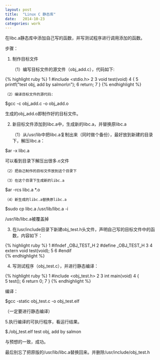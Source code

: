 ```yaml
---
layout: post
title:  "Linux C 静态库"
date:   2014-10-23
categories: work
---
```


在libc.a静态库中添加自己写的函数，并写测试程序进行调用添加的函数。

步骤：

1. 制作目标文件

    （1）编写目标文件的源文件（obj_add.c），代码如下:

{% highlight ruby %}
  1 #include <stdio.h>
  2 
  3 void test(void)
  4 {
  5         printf("test obj, add by salmon\n");
  6         return;
  7 }
{% endhighlight %}

    （2）编译目标文件的源代码:

$gcc -c obj_add.c -o obj_add.o

生成的obj_add.o即制作好的目标文件。

2. 新目标文件添加到libc.a中，生成新的libc.a，并替换原libc.a

    （1）从/usr/lib中把libc.a复制出来（同时做个备份），最好放到新建的目录下，解压libc.a：

$ar -x libc.a

可以看到目录下解压出很多.o文件

    （2）把自己制作的目标文件放到这个目录下
 
    （3）在这个目录下生成新的libc.a

$ar -rcs libc.a  *.o   

    （4）新生成的libc.a替换原libc.a

$sudo cp libc.a  /usr/lib/libc.a   -i   

/usr/lib/libc.a被覆盖掉

3. 在/usr/include目录下新建obj_test.h头文件，声明自己写的目标文件中的函数，内容如下：

{% highlight ruby %}
  1 #ifndef _OBJ_TEST_H
  2 #define _OBJ_TEST_H
  3 
  4 extern void test(void);
  5 
  6 #endif  
{% endhighlight %}

4. 写测试程序（obj_test.c），并进行静态编译：

{% highlight ruby %}
  1 #include <obj_test.h>
  2 
  3 int main(void)
  4 {       
  5         test();
  6         return 0;
  7 }
{% endhighlight %}

编译：

$gcc -static obj_test.c -o obj_test.elf

（一定要进行静态编译）

5.执行编译的可执行程序，看运行结果。

$./obj_test.elf
test obj, add by salmon

与预想的一致，成功。

最后别忘了把原版的/usr/lib/libc.a替换回来。并删除/usr/include/obj_test.h
